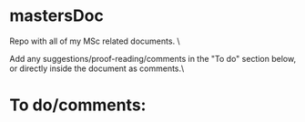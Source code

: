 # mastersDoc

Repo with all of my MSc related documents. \\

Add any suggestions/proof-reading/comments in the "To do" section below, or directly inside the document as comments.\\

# To do/comments:

